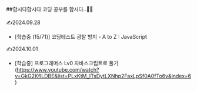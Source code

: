 ##합시다합시다 코딩 공부를 합시다..👋👋
</br>
</br>
✍️2024.09.28 
- [학습중 (15/71)] 코딩테스트 광탈 방지 - A to Z : JavaScript


✍️2024.10.01
- [학습중] 프로그래머스 Lv0 자바스크립트로 풀기
  (https://www.youtube.com/watch?v=GkG2KflLDBE&list=PLxKtM_ITsDytLXNhp2FaxLpSf0A0fTo6v&index=6)
